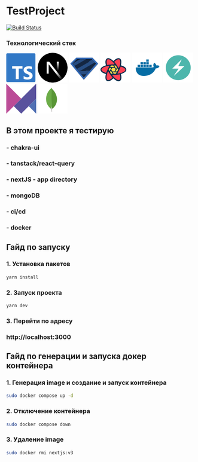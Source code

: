 # TestProject

[![Build Status](https://github.com/Adelkkaa/TestProject/actions/workflows/build.yml/badge.svg?branch=main)](https://github.com/Adelkkaa/TestProject/actions/workflows/build.yml)




### Технологический стек
[![](src/shared/assets/icons//ts.svg)](https://www.typescriptlang.org/)
[![](src/shared/assets/icons//next.svg)](https://nextjs.org/)
[![](src/shared/assets/icons//zod.svg)](https://zod.dev/)
[![](src/shared/assets/icons//tanstack.svg)](https://tanstack.com/router/latest)
[![](src/shared/assets/icons//docker.svg)](https://docs.docker.com/)
[![](src/shared/assets/icons//chakra.svg)](https://chakra-ui.com/)
[![](src/shared/assets/icons//framer-motion.svg)](https://www.framer.com/motion/)
[![](src/shared/assets/icons//mongodb.svg)](https://www.mongodb.com/)





## В этом проекте я тестирую
### - chakra-ui
### - tanstack/react-query
### - nextJS - app directory
### - mongoDB
### - ci/cd
### - docker

## Гайд по запуску
### 1. Установка пакетов
```bash
yarn install
```

### 2. Запуск проекта 
```bash
yarn dev
```

### 3. Перейти по адресу
### http://localhost:3000

## Гайд по генерации и запуска докер контейнера

### 1. Генерация image и создание и запуск контейнера
```bash
sudo docker compose up -d
```

### 2. Отключение контейнера
```bash
sudo docker compose down
```
### 3. Удаление image
```bash
sudo docker rmi nextjs:v3
```


